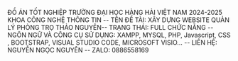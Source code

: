 ĐỒ ÁN TỐT NGHIỆP TRƯỜNG ĐẠI HỌC HÀNG HẢI VIỆT NAM 2024-2025 KHOA CÔNG NGHỆ THÔNG TIN --
TÊN ĐỀ TÀI: XÂY DỰNG WEBSITE QUẢN LÝ PHÒNG TRỌ THẢO NGUYÊN--
TRẠNG THÁI: FULL CHỨC NĂNG --
NGÔN NGỮ VÀ CÔNG CỤ SỬ DỤNG: XAMPP, MYSQL, PHP, Javascript, CSS , BOOTSTRAP, VISUAL STUDIO CODE, MICROSOFT VISIO... --
LIÊN HỆ: NGUYỄN NGỌC NGUYÊN --
ZALO: 0886558169
